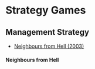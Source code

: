 # Strategy Games

## Management Strategy
* [Neighbours from Hell (2003)](#neighbours-from-hell)

#### Neighbours from Hell
